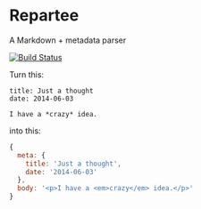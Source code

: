 Repartee
========

A Markdown + metadata parser

[![Build Status](https://travis-ci.org/banterability/repartee.svg?branch=master)](https://travis-ci.org/banterability/repartee)

Turn this:

```
title: Just a thought
date: 2014-06-03

I have a *crazy* idea.
```

into this:

```javascript
{
  meta: {
    title: 'Just a thought',
    date: '2014-06-03'
  },
  body: '<p>I have a <em>crazy</em> idea.</p>'
}
```
